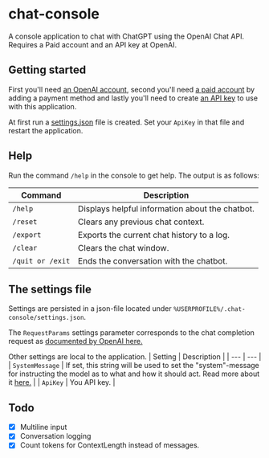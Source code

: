 # chat-console
A console application to chat with ChatGPT using the OpenAI Chat API. Requires a Paid account and an API key at OpenAI.


## Getting started
First you'll need [an OpenAI account](https://platform.openai.com/signup), second you'll need [a paid account](https://platform.openai.com/account/billing/payment-methods) by adding a payment method and lastly you'll need to create [an API key](https://platform.openai.com/account/api-keys) to use with this application.

At first run a [settings.json](https://github.com/bdoner/chat-console/master/README.md#the-settings-file) file is created. Set your `ApiKey` in that file and restart the application.

## Help
Run the command `/help` in the console to get help. The output is as follows:

 Command | Description |
| --- | --- |
| `/help` | Displays helpful information about the chatbot. |
| `/reset` | Clears any previous chat context. |
| `/export` | Exports the current chat history to a log. |
| `/clear` | Clears the chat window. |
| `/quit or /exit` | Ends the conversation with the chatbot. |

## The settings file
Settings are persisted in a json-file located under `%USERPROFILE%/.chat-console/settings.json`.

The `RequestParams` settings parameter corresponds to the chat completion request as [documented by OpenAI here.](https://platform.openai.com/docs/api-reference/chat/create#chat/create)

Other settings are local to the application.
| Setting | Description |
| --- | --- |
| `SystemMessage` | If set, this string will be used to set the "system"-message for instructing the model as to what and how it should act. Read more about it [here.](https://platform.openai.com/docs/guides/chat/introduction) |
| `ApiKey` | You API key. |

## Todo
- [x] Multiline input
- [x] Conversation logging
- [x] Count tokens for ContextLength instead of messages.
